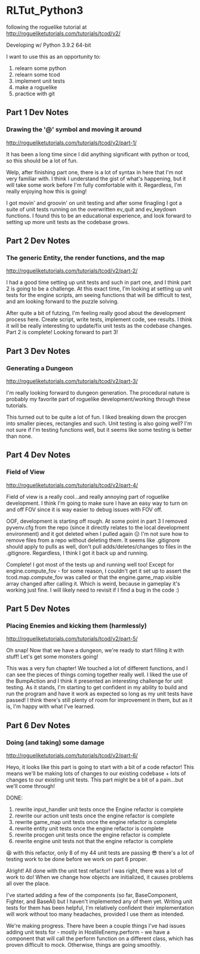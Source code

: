 # RLTut_Python3

following the roguelike tutorial at http://rogueliketutorials.com/tutorials/tcod/v2/

Developing w/ Python 3.9.2 64-bit

I want to use this as an opportunity to:

1. relearn some python
2. relearn some tcod
3. implement unit tests
4. make a roguelike
5. practice with git

## Part 1 Dev Notes

### Drawing the '@' symbol and moving it around

http://rogueliketutorials.com/tutorials/tcod/v2/part-1/

It has been a long time since I did anything significant with python or tcod, so this should be a lot of fun.

Welp, after finishing part one, there is a lot of syntax in here that I'm not very familiar with. I think I understand the gist of what's happening, but it will take some work before I'm fully comfortable with it. Regardless, I'm really enjoying how this is going!

I got movin' and groovin' on unit testing and after some finagling I got a suite of unit tests running on the overwritten ev_quit and ev_keydown functions. I found this to be an educational experience, and look forward to setting up more unit tests as the codebase grows.

## Part 2 Dev Notes

### The generic Entity, the render functions, and the map

http://rogueliketutorials.com/tutorials/tcod/v2/part-2/

I had a good time setting up unit tests and such in part one, and I think part 2 is going to be a challenge. At this exact time, I'm looking at setting up unit tests for the engine scripts, am seeing functions that will be difficult to test, and am looking forward to the puzzle solving.

After quite a bit of futzing, I'm feeling really good about the development process here. Create script, write tests, implement code, see results. I think it will be really interesting to update/fix unit tests as the codebase changes. Part 2 is complete! Looking forward to part 3!

## Part 3 Dev Notes

### Generating a Dungeon

http://rogueliketutorials.com/tutorials/tcod/v2/part-3/

I'm really looking forward to dungeon generation. The procedural nature is probably my favorite part of roguelike development/working through these tutorials.

This turned out to be quite a lot of fun. I liked breaking down the procgen into smaller pieces, rectangles and such. Unit testing is also going well? I'm not sure if I'm testing functions well, but it seems like some testing is better than none.

## Part 4 Dev Notes

### Field of View

http://rogueliketutorials.com/tutorials/tcod/v2/part-4/

Field of view is a really cool...and really annoying part of roguelike development. I think I'm going to make sure I have an easy way to turn on and off FOV since it is way easier to debug issues with FOV off.

OOF, development is starting off rough. At some point in part 3 I removed pyvenv.cfg from the repo (since it directly relates to the local development environment) and it got deleted when I pulled again 😑 I'm not sure how to remove files from a repo without deleting them. It seems like .gitignore should apply to pulls as well, don't pull adds/deletes/changes to files in the .gitignore. Regardless, I think I got it back up and running.

Complete! I got most of the tests up and running well too! Except for engine.compute_fov - for some reason, I couldn't get it set up to assert the tcod.map.compute_fov was called or that the engine.game_map.visible array changed after calling it. Which is weird, because in gameplay it's working just fine. I will likely need to revisit if I find a bug in the code :)

## Part 5 Dev Notes

### Placing Enemies and kicking them (harmlessly)

http://rogueliketutorials.com/tutorials/tcod/v2/part-5/

Oh snap! Now that we have a dungeon, we're ready to start filling it with stuff! Let's get some monsters going!

This was a very fun chapter! We touched a lot of different functions, and I can see the pieces of things coming together really well. I liked the use of the BumpAction and I think it presented an interesting challenge for unit testing. As it stands, I'm starting to get confident in my ability to build and run the program and have it work as expected so long as my unit tests have passed! I think there's still plenty of room for improvement in them, but as it is, I'm happy with what I've learned.

## Part 6 Dev Notes

### Doing (and taking) some damage

http://rogueliketutorials.com/tutorials/tcod/v2/part-6/

Heyo, it looks like this part is going to start with a bit of a code refactor! This means we'll be making lots of changes to our existing codebase + lots of changes to our existing unit tests. This part might be a bit of a pain...but we'll come through!

DONE:

1. rewrite input_handler unit tests once the Engine refactor is complete
2. rewrite our action unit tests once the engine refactor is complete
3. rewrite game_map unit tests once the engine refactor is complete
4. rewrite entity unit tests once the engine refactor is complete
5. rewrite procgen unit tests once the engine refactor is complete
6. rewrite engine unit tests not that the engine refactor is complete

😆 with this refactor, only 8 of my 44 unit tests are passing 😎 there's a lot of testing work to be done before we work on part 6 proper.

Alright! All done with the unit test refactor! I was right, there was a lot of work to do! When we change how objects are initialized, it causes problems all over the place.

I've started adding a few of the components (so far, BaseComponent, Fighter, and BaseAI) but I haven't implemented any of them yet. Writing unit tests for them has been helpful, I'm relatively confident their implementation will work without too many headaches, provided I use them as intended.

We're making progress. There have been a couple things I've had issues adding unit tests for - mostly in HostileEnemy.perform - we have a component that will call the perform function on a different class, which has proven difficult to mock. Otherwise, things are going smoothly.

